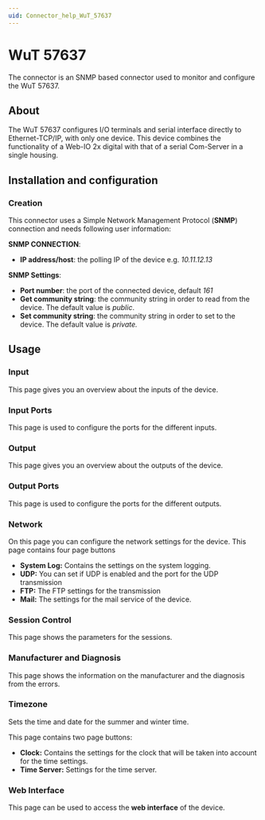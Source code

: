 ```yaml
---
uid: Connector_help_WuT_57637
---
```


# WuT 57637

The connector is an SNMP based connector used to monitor and configure the WuT 57637.

## About

The WuT 57637 configures I/O terminals and serial interface directly to Ethernet-TCP/IP, with only one device.
This device combines the functionality of a Web-IO 2x digital with that of a serial Com-Server in a single housing.

## Installation and configuration

### Creation

This connector uses a Simple Network Management Protocol (**SNMP**) connection and needs following user information:

**SNMP CONNECTION**:

- **IP address/host**: the polling IP of the device e.g. *10.11.12.13*

**SNMP Settings**:

- **Port number**: the port of the connected device, default *161*
- **Get community string**: the community string in order to read from the device. The default value is *public*.
- **Set community string**: the community string in order to set to the device. The default value is *private.*

## Usage

### Input

This page gives you an overview about the inputs of the device.

### Input Ports

This page is used to configure the ports for the different inputs.

### Output

This page gives you an overview about the outputs of the device.

### Output Ports

This page is used to configure the ports for the different outputs.

### Network

On this page you can configure the network settings for the device.
This page contains four page buttons

- **System Log:** Contains the settings on the system logging.
- **UDP:** You can set if UDP is enabled and the port for the UDP transmission
- **FTP:** The FTP settings for the transmission
- **Mail:** The settings for the mail service of the device.

### Session Control

This page shows the parameters for the sessions.

### Manufacturer and Diagnosis

This page shows the information on the manufacturer and the diagnosis from the errors.

### Timezone

Sets the time and date for the summer and winter time.

This page contains two page buttons:

- **Clock:** Contains the settings for the clock that will be taken into account for the time settings.
- **Time Server:** Settings for the time server.

### Web Interface

This page can be used to access the **web interface** of the device.
